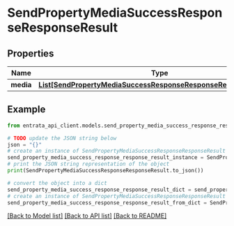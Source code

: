 # SendPropertyMediaSuccessResponseResponseResult


## Properties

Name | Type | Description | Notes
------------ | ------------- | ------------- | -------------
**media** | [**List[SendPropertyMediaSuccessResponseResponseResultMediaInner]**](SendPropertyMediaSuccessResponseResponseResultMediaInner.md) |  | 

## Example

```python
from entrata_api_client.models.send_property_media_success_response_response_result import SendPropertyMediaSuccessResponseResponseResult

# TODO update the JSON string below
json = "{}"
# create an instance of SendPropertyMediaSuccessResponseResponseResult from a JSON string
send_property_media_success_response_response_result_instance = SendPropertyMediaSuccessResponseResponseResult.from_json(json)
# print the JSON string representation of the object
print(SendPropertyMediaSuccessResponseResponseResult.to_json())

# convert the object into a dict
send_property_media_success_response_response_result_dict = send_property_media_success_response_response_result_instance.to_dict()
# create an instance of SendPropertyMediaSuccessResponseResponseResult from a dict
send_property_media_success_response_response_result_from_dict = SendPropertyMediaSuccessResponseResponseResult.from_dict(send_property_media_success_response_response_result_dict)
```
[[Back to Model list]](../README.md#documentation-for-models) [[Back to API list]](../README.md#documentation-for-api-endpoints) [[Back to README]](../README.md)


